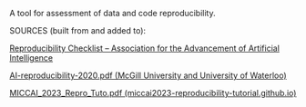 A tool for assessment of data and code reproducibility.

SOURCES (built from and added to): 

[Reproducibility Checklist – Association for the Advancement of Artificial Intelligence](https://aaai.org/conference/aaai/aaai-23/reproducibility-checklist/)

[AI-reproducibility-2020.pdf (McGill University and University of Waterloo)](https://cs.uwaterloo.ca/~brecht/courses/Perf-Eval-Shared/readings/f20/AI-reproducibility-2020.pdf)

[MICCAI_2023_Repro_Tuto.pdf (miccai2023-reproducibility-tutorial.github.io)](https://miccai2023-reproducibility-tutorial.github.io/materials/2023.10.08_MICCAI_2023_Repro_Tuto.pdf)

